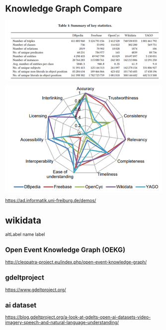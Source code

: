 # Knowledge Graph Compare

![statistics](WeChat%20Screenshot_20201225090259.png)

![statistics](WeChat%20Screenshot_20201225090314.png)

https://ad.informatik.uni-freiburg.de/demos/

# wikidata

altLabel
name
label

## Open Event Knowledge Graph (OEKG)

http://cleopatra-project.eu/index.php/open-event-knowledge-graph/

## gdeltproject

https://www.gdeltproject.org/

## ai dataset 

https://blog.gdeltproject.org/a-look-at-gdelts-open-ai-datasets-video-imagery-speech-and-natural-language-understanding/
